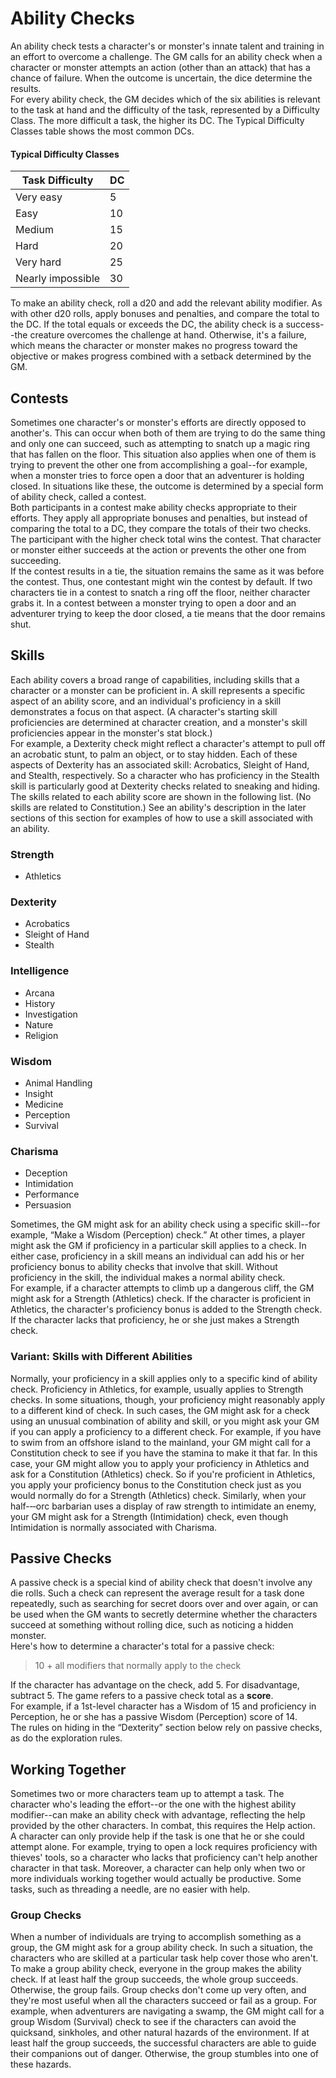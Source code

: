# Ability Checks 
An ability check tests a character's or monster's innate talent and training in an effort to overcome a challenge. The GM calls for an ability check when a character or monster attempts an action (other than an attack) that has a chance of failure. When the outcome is uncertain, the dice determine the results.    
For every ability check, the GM decides which of the six abilities is relevant to the task at hand and the difficulty of the task, represented by a Difficulty Class. The more difficult a task, the higher its DC. The Typical Difficulty Classes table shows the most common DCs.

#### Typical Difficulty Classes
| Task Difficulty   | DC |
|-------------------|----| 
| Very easy         | 5  |
| Easy              | 10 |
| Medium            | 15 |
| Hard              | 20 |
| Very hard         | 25 |
| Nearly impossible | 30 |

To make an ability check, roll a d20 and add the relevant ability modifier. As with other d20 rolls, apply bonuses and penalties, and compare the total to the DC. If the total equals or exceeds the DC, the ability check is a success--the creature overcomes the challenge at hand. Otherwise, it's a failure, which means the character or monster makes no progress toward the objective or makes progress combined with a setback determined by the GM.

## Contests 
Sometimes one character's or monster's efforts are directly opposed to another's. This can occur when both of them are trying to do the same thing and only one can succeed, such as attempting to snatch up a magic ring that has fallen on the floor. This situation also applies when one of them is trying to prevent the other one from accomplishing a goal--for example, when a monster tries to force open a door that an adventurer is holding closed. In situations like these, the outcome is determined by a special form of ability check, called a contest.   
Both participants in a contest make ability checks appropriate to their efforts. They apply all appropriate bonuses and penalties, but instead of comparing the total to a DC, they compare the totals of their two checks. The participant with the higher check total wins the contest. That character or monster either succeeds at the action or prevents the other one from succeeding.   
If the contest results in a tie, the situation remains the same as it was before the contest. Thus, one contestant might win the contest by default. If two characters tie in a contest to snatch a ring off the floor, neither character grabs it. In a contest between a monster trying to open a door and an adventurer trying to keep the door closed, a tie means that the door remains shut. 

## Skills 
Each ability covers a broad range of capabilities, including skills that a character or a monster can be proficient in. A skill represents a specific aspect of an ability score, and an individual's proficiency in a skill demonstrates a focus on that aspect. (A character's starting skill proficiencies are determined at character creation, and a monster's skill proficiencies appear in the monster's stat block.)   
For example, a Dexterity check might reflect a character's attempt to pull off an acrobatic stunt, to palm an object, or to stay hidden. Each of these aspects of Dexterity has an associated skill: Acrobatics, Sleight of Hand, and Stealth, respectively. So a character who has proficiency in the Stealth skill is particularly good at Dexterity checks related to sneaking and hiding.   
The skills related to each ability score are shown in the following list. (No skills are related to Constitution.) See an ability's description in the later sections of this section for examples of how to use a skill associated with an ability. 

### Strength 
* Athletics 

### Dexterity 
* Acrobatics
* Sleight of Hand 
* Stealth 

### Intelligence
* Arcana
* History
* Investigation
* Nature
* Religion 

### Wisdom
* Animal Handling
* Insight
* Medicine
* Perception
* Survival 

### Charisma 
* Deception
* Intimidation
* Performance
* Persuasion 

Sometimes, the GM might ask for an ability check using a specific skill--for example, “Make a Wisdom (Perception) check.” At other times, a player might ask the GM if proficiency in a particular skill applies to a check. In either case, proficiency in a skill means an individual can add his or her proficiency bonus to ability checks that involve that skill. Without proficiency in the skill, the individual makes a normal ability check.    
For example, if a character attempts to climb up a dangerous cliff, the GM might ask for a Strength (Athletics) check. If the character is proficient in Athletics, the character's proficiency bonus is added to the Strength check. If the character lacks that proficiency, he or she just makes a Strength check. 

### Variant: Skills with Different Abilities 
Normally, your proficiency in a skill applies only to a specific kind of ability check. Proficiency in Athletics, for example, usually applies to Strength checks. In some situations, though, your proficiency might reasonably apply to a different kind of check. In such cases, the GM might ask for a check using an unusual combination of ability and skill, or you might ask your GM if you can apply a proficiency to a different check. For example, if you have to swim from an offshore island to the mainland, your GM might call for a Constitution check to see if you have the stamina to make it that far. In this case, your GM might allow you to apply your proficiency in Athletics and ask for a Constitution (Athletics) check. So if you're proficient in Athletics, you apply your proficiency bonus to the Constitution check just as you would normally do for a Strength (Athletics) check. Similarly, when your half-­‐‑orc barbarian uses a display of raw strength to intimidate an enemy, your GM might ask for a Strength (Intimidation) check, even though Intimidation is normally associated with Charisma. 

## Passive Checks 
A passive check is a special kind of ability check that doesn't involve any die rolls. Such a check can represent the average result for a task done repeatedly, such as searching for secret doors over and over again, or can be used when the GM wants to secretly determine whether the characters succeed at something without rolling dice, such as noticing a hidden monster.    
Here's how to determine a character's total for a passive check: 

> 10 + all modifiers that normally apply to the check

 If the character has advantage on the check, add 5. For disadvantage, subtract 5. The game refers to a passive check total as a **score**.   
For example, if a 1st-level character has a Wisdom of 15 and proficiency in Perception, he or she has a passive Wisdom (Perception) score of 14.    
The rules on hiding in the “Dexterity” section below rely on passive checks, as do the exploration rules. 

## Working Together 
Sometimes two or more characters team up to attempt a task. The character who's leading the effort--or the one with the highest ability modifier--can make an ability check with advantage, reflecting the help provided by the other characters. In combat, this requires the Help action.    
A character can only provide help if the task is one that he or she could attempt alone. For example, trying to open a lock requires proficiency with thieves' tools, so a character who lacks that proficiency can't help another character in that task. Moreover, a character can help only when two or more individuals working together would actually be productive. Some tasks, such as threading a needle, are no easier with help. 

### Group Checks 
When a number of individuals are trying to accomplish something as a group, the GM might ask for a group ability check. In such a situation, the characters who are skilled at a particular task help cover those who aren't.    
To make a group ability check, everyone in the group makes the ability check. If at least half the group succeeds, the whole group succeeds.    
Otherwise, the group fails. Group checks don't come up very often, and they're most useful when all the characters succeed or fail as a group. For example, when adventurers are navigating a swamp, the GM might call for a group Wisdom (Survival) check to see if the characters can avoid the quicksand, sinkholes, and other natural hazards of the environment. If at least half the group succeeds, the successful characters are able to guide their companions out of danger. Otherwise, the group stumbles into one of these hazards.

